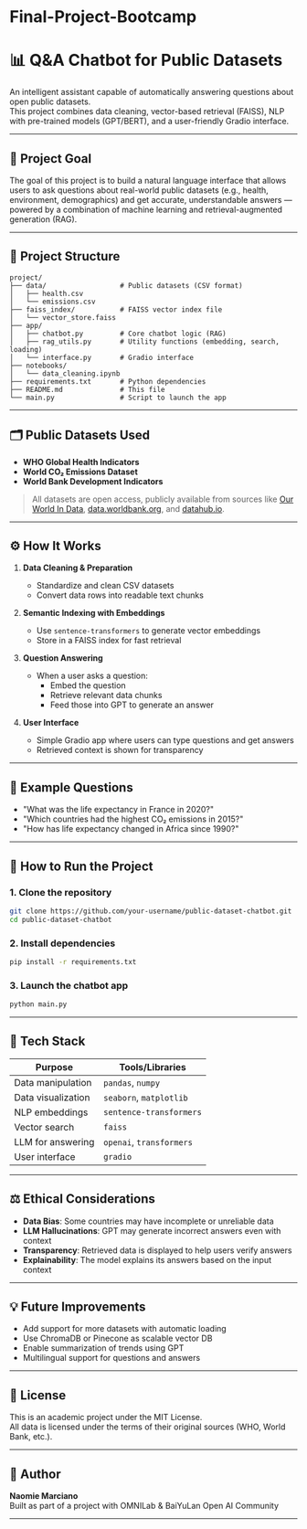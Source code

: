 # Final-Project-Bootcamp
# 📊 Q&A Chatbot for Public Datasets

An intelligent assistant capable of automatically answering questions about open public datasets.  
This project combines data cleaning, vector-based retrieval (FAISS), NLP with pre-trained models (GPT/BERT), and a user-friendly Gradio interface.

---

## 🎯 Project Goal

The goal of this project is to build a natural language interface that allows users to ask questions about real-world public datasets (e.g., health, environment, demographics) and get accurate, understandable answers — powered by a combination of machine learning and retrieval-augmented generation (RAG).

---

## 🧱 Project Structure

```
project/
├── data/                  # Public datasets (CSV format)
│   ├── health.csv
│   └── emissions.csv
├── faiss_index/           # FAISS vector index file
│   └── vector_store.faiss
├── app/
│   ├── chatbot.py         # Core chatbot logic (RAG)
│   ├── rag_utils.py       # Utility functions (embedding, search, loading)
│   └── interface.py       # Gradio interface
├── notebooks/
│   └── data_cleaning.ipynb
├── requirements.txt       # Python dependencies
├── README.md              # This file
└── main.py                # Script to launch the app
```

---

## 🗂️ Public Datasets Used

- **WHO Global Health Indicators**
- **World CO₂ Emissions Dataset**
- **World Bank Development Indicators**

> All datasets are open access, publicly available from sources like [Our World In Data](https://ourworldindata.org), [data.worldbank.org](https://data.worldbank.org), and [datahub.io](https://datahub.io).

---

## ⚙️ How It Works

1. **Data Cleaning & Preparation**
   - Standardize and clean CSV datasets
   - Convert data rows into readable text chunks

2. **Semantic Indexing with Embeddings**
   - Use `sentence-transformers` to generate vector embeddings
   - Store in a FAISS index for fast retrieval

3. **Question Answering**
   - When a user asks a question:
     - Embed the question
     - Retrieve relevant data chunks
     - Feed those into GPT to generate an answer

4. **User Interface**
   - Simple Gradio app where users can type questions and get answers
   - Retrieved context is shown for transparency

---

## 🧪 Example Questions

- "What was the life expectancy in France in 2020?"
- "Which countries had the highest CO₂ emissions in 2015?"
- "How has life expectancy changed in Africa since 1990?"

---

## 🚀 How to Run the Project

### 1. Clone the repository
```bash
git clone https://github.com/your-username/public-dataset-chatbot.git
cd public-dataset-chatbot
```

### 2. Install dependencies
```bash
pip install -r requirements.txt
```

### 3. Launch the chatbot app
```bash
python main.py
```

---

## 🧰 Tech Stack

| Purpose                     | Tools/Libraries                   |
|-----------------------------|------------------------------------|
| Data manipulation           | `pandas`, `numpy`                  |
| Data visualization          | `seaborn`, `matplotlib`            |
| NLP embeddings              | `sentence-transformers`            |
| Vector search               | `faiss`                            |
| LLM for answering           | `openai`, `transformers`           |
| User interface              | `gradio`                           |

---

## ⚖️ Ethical Considerations

- **Data Bias**: Some countries may have incomplete or unreliable data
- **LLM Hallucinations**: GPT may generate incorrect answers even with context
- **Transparency**: Retrieved data is displayed to help users verify answers
- **Explainability**: The model explains its answers based on the input context

---

## 💡 Future Improvements

- Add support for more datasets with automatic loading
- Use ChromaDB or Pinecone as scalable vector DB
- Enable summarization of trends using GPT
- Multilingual support for questions and answers

---

## 📜 License

This is an academic project under the MIT License.  
All data is licensed under the terms of their original sources (WHO, World Bank, etc.).

---

## 👤 Author

**Naomie Marciano**  
Built as part of a project with OMNILab & BaiYuLan Open AI Community

---
